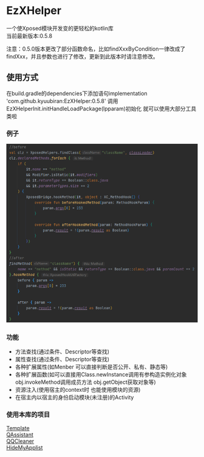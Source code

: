 # EzXHelper
一个使Xposed模块开发变的更轻松的kotlin库    
当前最新版本:0.5.8

注意：0.5.0版本更改了部分函数命名，比如findXxxByCondition一律改成了findXxx，并且参数也进行了修改，更新到此版本时请注意修改。
## 使用方式

在build.gradle的dependencies下添加语句implementation 'com.github.kyuubiran:EzXHelper:0.5.8'
调用EzXHelperInit.initHandleLoadPackage(lpparam)初始化 就可以使用大部分工具类啦
### 例子
![image](docs/example.png)

### 功能
- 方法查找(通过条件、Descriptor等查找)
- 属性查找(通过条件、Descriptor等查找)
- 各种扩展属性(如Menber 可以直接判断是否公开、私有、静态等)
- 各种扩展函数(如可以直接用Class.newInstance调用有参构造实例化对象 obj.invokeMethod调用成员方法 obj.getObject获取对象等)
- 资源注入(使用宿主的context时 也能使用模块的资源)
- 在宿主内以宿主的身份启动模块(未注册)的Activity

### 使用本库的项目
[Template](https://github.com/KyuubiRan/ezxhepler-template)   
[QAssistant](https://github.com/KitsunePie/QAssistant)      
[QQCleaner](https://github.com/KyuubiRan/QQCleaner)   
[HideMyApplist](https://github.com/Dr-TSNG/Hide-My-Applist)
